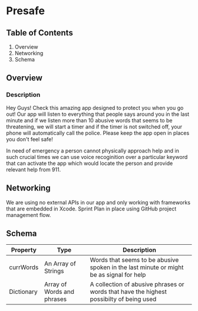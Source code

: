 # Presafe

## Table of Contents
1. Overview
2. Networking
3. Schema 

## Overview

### Description
Hey Guys! 
Check this amazing app designed to protect you when you go out! Our app will listen to everything that people says around you in the last minute and if we listen more than 10 abusive words that seems to be threatening, we will start a timer and if the timer is not switched off, your phone will automatically call the police. Please keep the app open in places you don't feel safe!

In need of emergency a person cannot physically approach help and in such crucial times we can use voice recoginition over a particular keyword that can activate the app which would locate the person and provide relevant help from 911.


## Networking
We are using no external APIs in our app and only working with frameworks that are embedded in Xcode. Sprint Plan in place using GitHub project management flow.


## Schema
|    Property   |                Type                |                                       Description                                      | 
| ------------- | ---------------------------------- | -------------------------------------------------------------------------------------- | 
| currWords     | An Array of Strings                | Words that seems to be abusive spoken in the last minute or might be as signal for help|
| Dictionary    | Array of Words and phrases         | A collection of abusive phrases or words that have the highest possibilty of being used|
